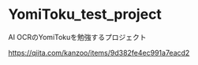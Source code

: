 # YomiToku_test_project
AI OCRのYomiTokuを勉強するプロジェクト

https://qiita.com/kanzoo/items/9d382fe4ec991a7eacd2
